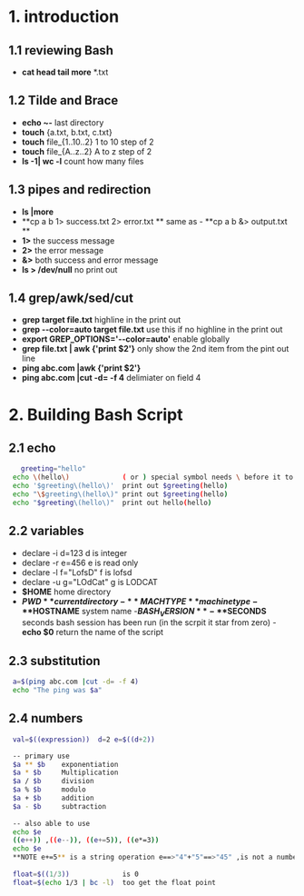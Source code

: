 # 1.  introduction
 
  ## 1.1 reviewing Bash
   - **cat head tail more** *.txt
  ## 1.2 Tilde and Brace
   - **echo ~-** last directory
   - **touch** {a.txt, b.txt, c.txt}  
   - **touch** file_{1..10..2} 1 to 10 step of 2
   - **touch** file_{A..z..2} A to z step of 2
   - **ls -1| wc -l** count how many files
  ## 1.3 pipes and redirection
   - **ls |more**
   - **cp a b 1> success.txt 2> error.txt ** same as - **cp a b &> output.txt **
   - **1>** the success message
   - **2>** the error message
   - **&>** both success and error message
   - **ls > /dev/null** no print out
  ## 1.4 grep/awk/sed/cut
   - **grep  target file.txt** highline in the print out
   - **grep --color=auto target file.txt** use this if no highline in the print out
   - **export GREP_OPTIONS='--color=auto'** enable globally
   - **grep file.txt | awk {'print $2'}** only show the 2nd item from the pint out line
   - **ping abc.com |awk {'print $2'}**
   - **ping abc.com |cut -d= -f 4** delimiater on field 4 
   
# 2. Building Bash Script
  ## 2.1 echo 
  ```bash
     greeting="hello"
   echo \(hello\)             ( or ) special symbol needs \ before it to display
   echo '$greeting\(hello\)'  print out $greeting(hello)
   echo "\$greeting\(hello\)" print out $greeting(hello)
   echo "$greeting\(hello\)"  print out hello(hello)
  ```
  ## 2.2 variables
   - declare -i d=123      d is integer
   - declare -r e=456      e is read only
   - declare -l f="LofsD"  f is lofsd
   - declare -u g="LOdCat" g is LODCAT
   - **$HOME** home directory
   - **$PWD**  current directory
   -**MACHTYPE** machine type
   -**$HOSTNAME** system name
   -**$BASH_VERSION**
   -**$SECONDS** seconds bash session has been run (in the scrpit it star from zero)
   -**echo $0** return the name of the script
  ## 2.3 substitution
   ```bash
    a=$(ping abc.com |cut -d= -f 4)
    echo "The ping was $a"
   ```
  ## 2.4 numbers
   ```bash
    val=$((expression))  d=2 e=$((d+2))
   
    -- primary use
    $a ** $b    exponentiation
    $a * $b     Multiplication
    $a / $b     division
    $a % $b     modulo
    $a + $b     addition
    $a - $b     subtraction
    
    -- also able to use
    echo $e
    ((e++)) ,((e--)), ((e+=5)), ((e*=3))
    echo $e
    **NOTE e+=5** is a string operation e==>"4"+"5"==>"45" ,is not a number 
    
    float=$((1/3))             is 0
    float=$(echo 1/3 | bc -l)  too get the float point 
   ```
   
   
   
   
   
   
   
   
   
   
